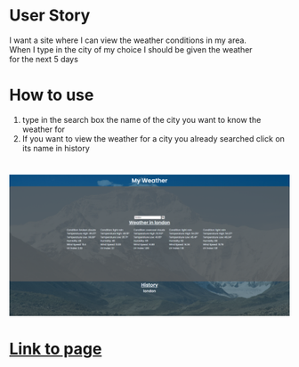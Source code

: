 # User Story
I want a site where I can view the weather conditions in my area. <br>
When I type in the city of my choice I should be given the weather<br> for the next 5 days 
# How to use 
1. type in the search box the name of the city you want to know the weather for
2. If you want to view the weather for a city you already searched click on its name in history<br>
#
![weather site](./images/Capture.PNG)
# [Link to page](https://mwalbyy.github.io/Weather-site/)